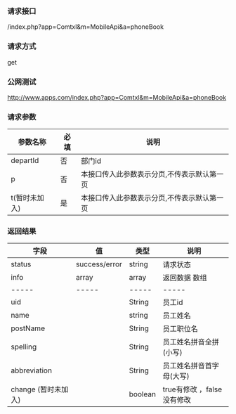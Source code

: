 ### **请求接口**
/index.php?app=Comtxl&m=MobileApi&a=phoneBook

### **请求方式**
get

### **公网测试**
http://www.apps.com/index.php?app=Comtxl&m=MobileApi&a=phoneBook

### **请求参数**

| 参数名称  |必填|     说明      |
|------|-----|------|
| departId     | 否 |   部门id   |
| p | 否 |   本接口传入此参数表示分页,不传表示默认第一页 |
| t(暂时未加入) | 是 |   本接口传入此参数表示分页,不传表示默认第一页 |


### **返回结果**
|字段       |值             |类型    |说明           |
| --------- |--------      |--------|--------       |
|status     |success/error |string |请求状态         |
|info       |array         |array  |返回数据 数组    |
|-----      |-----         |-----  |-----           |
|uid        |              |String |员工id  |
|name       |              |string |员工姓名   |
|postName   |              |String |员工职位名  |
|spelling   |              |String |员工姓名拼音全拼(小写) |
|abbreviation |            |String |员工姓名拼音首字母(大写) |
|change	(暂时未加入) |      |boolean|true有修改 ，false没有修改 |

